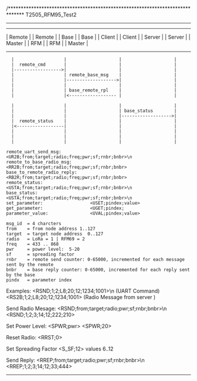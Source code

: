/******************************************************************************
T2505_RFM95_Test2
*******************************************************************************

-------------       --------------       --------------       --------------
| Remote    |       |  Remote    |       |  Base      |       |  Base      |
| Client    |       |  Client    |       |  Server    |       |  Server    |
| Master    |       |  RFM       |       |  RFM       |       |  Master    |
-------------       --------------       --------------       --------------
      |                   |                    |                    |
      |  remote_cmd       |                    |                    |
      |------------------>|                    |                    |
      |                   | remote_base_msg    |                    |
      |                   |------------------->|                    |
      |                   |                    |                    |
      |                   | base_remote_rpl    |                    |
      |                   |<------------------ |                    |
      
      |                   |                    |                    |
      |                   |                    | base_status        |
      |                   |                    |------------------->|
      |  remote_status    |                    |                    |
      |<------------------|                    |                    |
      |                   |                    |                    |
      |                   |                    |                    |
      |                   |                    |                    |

    remote_uart_send_msg:           <UR2B;from;target;radio;freq;pwr;sf;rnbr;bnbr>\n
    remote_to_base_radio_msg:       <RR2B;from;target;radio;freq;pwr;sf;rnbr;bnbr>
    base_to_remote_radio_reply:     <RB2R;from;target;radio;freq;pwr;sf;rnbr;bnbr>
    remote_status:                  <USTA;from;target;radio;freq;pwr;sf;rnbr;bnbr>\n
    base_status:                    <USTA;from;target;radio;freq;pwr;sf;rnbr;bnbr>\n
    set_parameter:                  <USET;pindex;value>
    get_parameter:                  <UGET;pindex;
    parameter_value:                <UVAL;pindex;value>
    
    msg_id  = 4 charcters
    from    = from node address 1..127
    target  = target node address  0..127
    radio   = LoRa = 1 | RFM69 = 2
    freq    = 433 .. 868
    pwr     = power level:  5-20
    sf      = spreading factor
    rnbr    = remote send counter: 0-65000, incremented for each message sent by the remote
    bnbr    = base reply counter: 0-65000, incremented for each reply sent by the base
    pindx   = parameter index

  Examples:
    <RSND;1;2;L8;20;12;1234;1001>\n   (UART Command)
    <RS2B;1;2;L8;20;12;1234;1001>     (Radio Message from server )

Send Radio Mesage:
<RSND;from;target;radio;pwr;sf;rnbr;bnbr>\n
<RSND;1;2;3;14;12;222;210>

Set Power Level:
<SPWR;pwr>
<SPWR;20>

Reset Radio:
<RRST;0>

Set Spreading Factor
<S_SF;12>    values 6..12

Send Reply:
<RREP;from;target;radio;pwr;sf;rnbr;bnbr>\n
<RREP;1;2;3;14;12;33;444>





*******************************************************************************